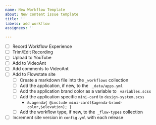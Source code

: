 ```yaml
---
name: New Workflow Template
about: New content issue template
title: ''
labels: add workflow
assignees: ''

---
```


- [ ] Record Workflow Experience
- [ ] Trim/Edit Recording
- [ ] Upload to YouTube
- [ ] Add to VideoAnt
- [ ] Add comments to VideoAnt
- [ ] Add to Flowstate site
  - [ ] Create a markdown file into the `_workflows` collection
  - [ ] Add the application, if new, to the ` _data/apps.yml`
  - [ ] Add the application brand color as a variable to ` variables.scss`
  - [ ] Add the application specific `mini-card` to `design-system.scss`
    - `&.agenda{ @include mini-card($agenda-brand-color,$elevation); } `
  - [ ] Add the workflow type, if new, to the` _flow-types` collection
- [ ] Increment site version in `config.yml` with each release
